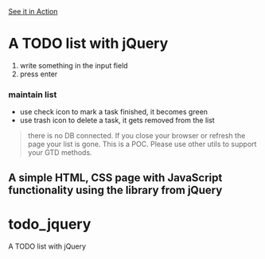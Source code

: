[See it in Action](https://drystan-furor.github.io/todo_jquery/)

# A TODO list with jQuery
1. write something in the input field
2. press enter

### maintain list
- use check icon to mark a task finished, it becomes green
- use trash icon to delete a task, it gets removed from the list

> there is no DB connected. If you close your browser or refresh the page your list is gone.
> This is a POC. Please use other utils to support your GTD methods.


## A simple HTML, CSS page with JavaScript functionality using the library from jQuery

# todo_jquery
 A TODO list with jQuery
